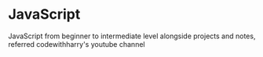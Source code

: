 # JavaScript
JavaScript from beginner to intermediate level alongside projects and notes, referred codewithharry's youtube channel
